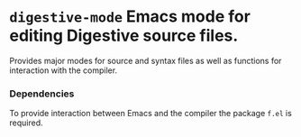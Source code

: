 # `digestive-mode` Emacs mode for editing Digestive source files.

Provides major modes for source and syntax files as well as functions for interaction with the compiler.

### Dependencies
To provide interaction between Emacs and the compiler the package `f.el` is required.


